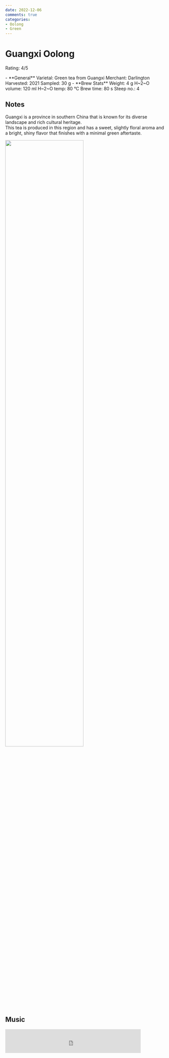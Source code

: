 ```yaml
---
date: 2022-12-06
comments: true
categories:
- Oolong
- Green
---
```

# Guangxi Oolong

Rating: 4/5

<div class="grid cards" markdown>
- **General**  
Varietal: Green tea from Guangxi      
Merchant:   Darlington    
Harvested: 2021  
Sampled: 30 g
- **Brew Stats**  
Weight: 4 g  
H~2~O volume: 120 ml  
H~2~O temp: 80 °C   
Brew time: 80 s  
Steep no.: 4
</div>

## Notes

Guangxi is a province in southern China that is known for its diverse landscape and rich cultural heritage.  
This tea is produced in this region and has a sweet, slightly floral aroma and a bright, shiny flavor that finishes with a minimal green aftertaste.  

<img src="/img/2022-12-06_guangxi/wheel.svg" width="70%"></img>
<!-- more -->

## Music

<div style="position: relative; padding-bottom: 15%; height: 0; overflow: hidden; max-width: 100%;"><iframe src="https://embed.tidal.com/tracks/160291497?layout=classic" frameborder="0" allowfullscreen style="position: absolute; top: 0; left: 0; width: 85%; height: 1px; min-height: 100%; margin: 0 auto;"></iframe></div>

